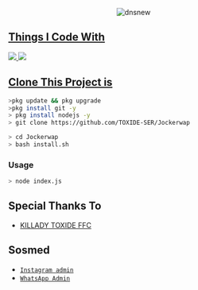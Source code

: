 <p align="center">
<img src="https://i.ibb.co/YdL4ww8/dnsnew.jpg" alt="dnsnew" border="0"></a>
</p>
<p align="center">
<a href=https://github.com/deathshifter29/wav2
</p>

  
## Things I Code With
<p>
    <img
        src= "https://img.shields.io/badge/node.js%20-%2343853D.svg?&style=for-the-badge&logo=node.js&logoColor=white" />
    <img
        src="https://img.shields.io/badge/node.js%20-%2343853D.svg?&style=for-the-badge&logo=node.js&logoColor=white" />



## Clone This Project is

```bash
>pkg update && pkg upgrade
>pkg install git -y
> pkg install nodejs -y
> git clone https://github.com/TOXIDE-SER/Jockerwap
```

```bash
> cd Jockerwap
> bash install.sh
```

### Usage
```bash
> node index.js
```


## Special Thanks To
* [ KILLADY TOXIDE FFC ](http://TOXIDE-SER.github.io) 

## Sosmed
* [`Instagram admin`](https://www.instagram.com/__death_shifter_?r=nametag)
* [`WhatsApp Admin`](http://wa.me/919048329892)
